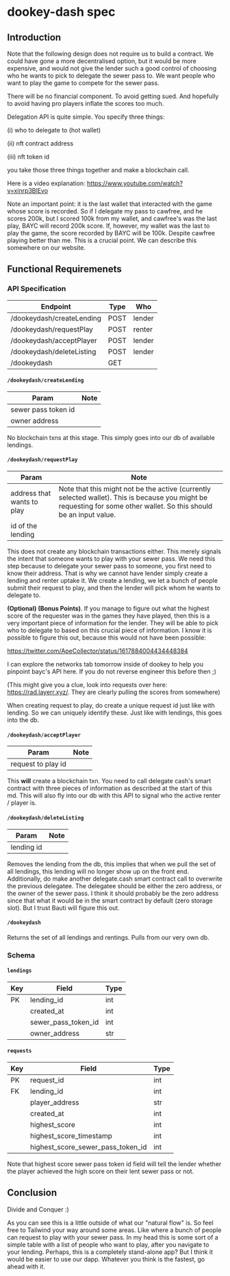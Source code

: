 # dookey-dash spec

## Introduction

Note that the following design does not require us to build a contract. We
could have gone a more decentralised option, but it would be more expensive,
and would not give the lender such a good control of choosing who he wants
to pick to delegate the sewer pass to. We want people who want to play the game
to compete for the sewer pass.

There will be no financial component. To avoid getting sued.
And hopefully to avoid having pro players inflate the scores
too much.

Delegation API is quite simple. You specify three things:

(i) who to delegate to (hot wallet)

(ii) nft contract address

(iii) nft token id

you take those three things together and make a blockchain call.

Here is a video explanation: https://www.youtube.com/watch?v=xinrp3BlEvo

Note an important point: it is the last wallet that interacted
with the game whose score is recorded. So if I delegate my
pass to cawfree, and he scores 200k, but I scored 100k
from my wallet, and cawfree's was the last play, BAYC will
record 200k score. If, however, my wallet was the last to play
the game, the score recorded by BAYC will be 100k. Despite
cawfree playing better than me. This is a crucial point. We can
describe this somewhere on our website.

## Functional Requiremenets

### API Specification

| Endpoint                  | Type | Who    |
| ------------------------- | ---- | ------ |
| /dookeydash/createLending | POST | lender |
| /dookeydash/requestPlay   | POST | renter |
| /dookeydash/acceptPlayer  | POST | lender |
| /dookeydash/deleteListing | POST | lender |
| /dookeydash               | GET  |        |

#### `/dookeydash/createLending`

| Param               | Note |
| ------------------- | ---- |
| sewer pass token id |      |
| owner address       |      |

No blockchain txns at this stage. This simply goes into our db of available
lendings.

#### `/dookeydash/requestPlay`

| Param                      | Note                                                                                                                                                                 |
| -------------------------- | -------------------------------------------------------------------------------------------------------------------------------------------------------------------- |
| address that wants to play | Note that this might not be the active (currently selected wallet). This is because you might be requesting for some other wallet. So this should be an input value. |
| id of the lending          |                                                                                                                                                                      |

This does not create any blockchain transactions either. This merely signals the
intent that someone wants to play with your sewer pass. We need this step because
to delegate your sewer pass to someone, you first need to know their address.
That is why we cannot have lender simply create a lending and renter uptake it.
We create a lending, we let a bunch of people submit their request to play,
and then the lender will pick whom he wants to delegate to.

**(Optional) (Bonus Points)**. If you manage to figure out what the highest
score of the requester was in the games they have played, then this is a very
important piece of information for the lender. They will be able to pick who
to delegate to based on this crucial piece of information. I know it is possible
to figure this out, because this would not have been possible:

https://twitter.com/ApeCollector/status/1617884004434448384

I can explore the networks tab tomorrow inside of dookey to help you pinpoint
bayc's API here. If you do not reverse engineer this before then ;)

(This might give you a clue, look into requests over here:
https://rad.layerr.xyz/. They are clearly pulling the scores from somewhere)

When creating request to play, do create a unique request id just like with
lending. So we can uniquely identify these. Just like with lendings, this goes
into the db.

#### `/dookeydash/acceptPlayer`

| Param              | Note |
| ------------------ | ---- |
| request to play id |      |

This **will** create a blockchain txn. You need to call delegate cash's smart
contract with three pieces of information as described at the start of this
md. This will also fly into our db with this API to signal who the active
renter / player is.

#### `/dookeydash/deleteListing`

| Param      | Note |
| ---------- | ---- |
| lending id |      |

Removes the lending from the db, this implies that when we pull the set of
all lendings, this lending will no longer show up on the front end.
Additionally, do make another delegate.cash smart contract call to overwrite
the previous delegatee. The delegatee should be either the zero address, or
the owner of the sewer pass. I think it should probably be the zero address
since that what it would be in the smart contract by default (zero storage slot).
But I trust Bauti will figure this out.

#### `/dookeydash`

Returns the set of all lendings and rentings. Pulls from our very own db.

### Schema

#### `lendings`

| Key | Field               | Type |
| --- | ------------------- | ---- |
| PK  | lending_id          | int  |
|     | created_at          | int  |
|     | sewer_pass_token_id | int  |
|     | owner_address       | str  |

#### `requests`

| Key | Field                             | Type |
| --- | --------------------------------- | ---- |
| PK  | request_id                        | int  |
| FK  | lending_id                        | int  |
|     | player_address                    | str  |
|     | created_at                        | int  |
|     | highest_score                     | int  |
|     | highest_score_timestamp           | int  |
|     | highest_score_sewer_pass_token_id | int  |

Note that highest score sewer pass token id field will tell the lender
whether the player achieved the high score on their lent sewer pass
or not.

## Conclusion

Divide and Conquer :)

As you can see this is a little outside of what our "natural flow" is. So feel
free to Tailwind your way around some areas. Like where a bunch of people can
request to play with your sewer pass. In my head this is some sort of a simple
table with a list of people who want to play, after you navigate to your lending.
Perhaps, this is a completely stand-alone app? But I think it would be easier
to use our dapp. Whatever you think is the fastest, go ahead with it.

